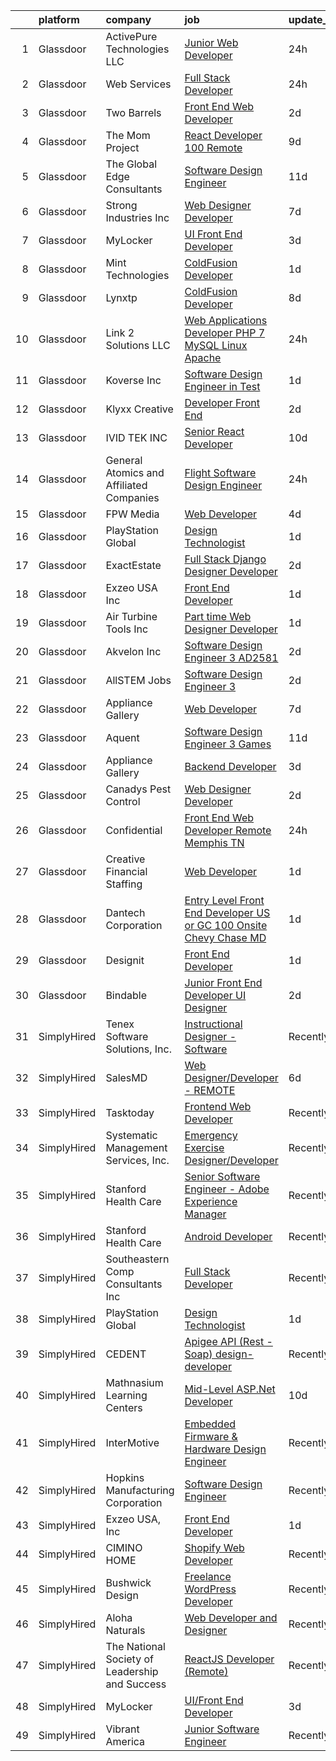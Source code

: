 

|    | platform    | company                                        | job                                                                                                                                                                                                                                                                                                                                                                                                                                                                                                                                                                                                                                                                                                                                                                                                                                                                                                                                             | update_time   | location                    |
|---:|:------------|:-----------------------------------------------|:------------------------------------------------------------------------------------------------------------------------------------------------------------------------------------------------------------------------------------------------------------------------------------------------------------------------------------------------------------------------------------------------------------------------------------------------------------------------------------------------------------------------------------------------------------------------------------------------------------------------------------------------------------------------------------------------------------------------------------------------------------------------------------------------------------------------------------------------------------------------------------------------------------------------------------------------|:--------------|:----------------------------|
|  1 | Glassdoor   | ActivePure Technologies  LLC                   | [Junior Web Developer](https://www.glassdoor.com/partner/jobListing.htm?pos=130&ao=1136043&s=58&guid=0000018229d5d216973bae3f6499b682&src=GD_JOB_AD&t=SR&vt=w&ea=1&cs=1_02521859&cb=1658559255426&jobListingId=1008023360662&jrtk=3-0-1g8ktbki4khpr801-1g8ktbkijgaio800-d71a23c1cfc326df-)                                                                                                                                                                                                                                                                                                                                                                                                                                                                                                                                                                                                                                                      | 24h           | Dallas, TX                  |
|  2 | Glassdoor   | Web Services                                   | [Full Stack Developer](https://www.glassdoor.com/partner/jobListing.htm?pos=120&ao=1136043&s=58&guid=0000018229d5d216973bae3f6499b682&src=GD_JOB_AD&t=SR&vt=w&cs=1_68a0ccab&cb=1658559255425&jobListingId=1008024000318&jrtk=3-0-1g8ktbki4khpr801-1g8ktbkijgaio800-c62dc556ccc5faef-)                                                                                                                                                                                                                                                                                                                                                                                                                                                                                                                                                                                                                                                           | 24h           | Remote                      |
|  3 | Glassdoor   | Two Barrels                                    | [Front End Web Developer](https://www.glassdoor.com/partner/jobListing.htm?pos=123&ao=1136043&s=58&guid=0000018229d5d216973bae3f6499b682&src=GD_JOB_AD&t=SR&vt=w&cs=1_3cdd6e04&cb=1658559255426&jobListingId=1008017355287&jrtk=3-0-1g8ktbki4khpr801-1g8ktbkijgaio800-4073b3b8d689a35e-)                                                                                                                                                                                                                                                                                                                                                                                                                                                                                                                                                                                                                                                        | 2d            | Remote                      |
|  4 | Glassdoor   | The Mom Project                                | [React Developer  100  Remote ](https://www.glassdoor.com/partner/jobListing.htm?pos=112&ao=1110586&s=58&guid=0000018229d5d216973bae3f6499b682&src=GD_JOB_AD&t=SR&vt=w&cs=1_b7e662b5&cb=1658559255424&jobListingId=1008003187076&cpc=D2F1DE17EE1F43B9&jrtk=3-0-1g8ktbki4khpr801-1g8ktbkijgaio800-9cdda45683b89dc0--6NYlbfkN0BDp_epf89aHDQhKpPegNJQ_ldQpEFZQsM9OcONMGxWx6pU56EKHF58QjVdAUvn2gXX1fuekItIkCiy6qYi46CotMFumCy-OLkNLGC5HlInWK_9X0_7Yu4FaCm9-yL2AeUCMmtMoKhVNK81R29Kv7leI8zn9ApL1hPLyF4EWDbSWgGWwlcAkyly182izPc3-6EIZdhPybuh2Ce8gu-vlHrfPuX2sgaaXpWNO1WdCRa4cc-bjRZR77LQ-1weaEs1hNKne1Zd4jSDP1sJyhkJf2JvgK32eQatyf6_qWF5_yZwRoPrKlKjjwq87ozipGzSEoQWtMklZguXWae9hrp_0h50a-iQQJd1DZVOMFrgoYYSmbpcz6wbXQOebCF5pg8f0IarWBKiINjAYNp2afJo5fVc97KzQ3yvkUKGUaQnh8cStri-_fuBnJgAsFGn7EogR0KPS1BeCdZVDZni16HiCS1rQaUV-kU4iP0vY-Qq6jQPg1jxGGCy-d5U_167cJuZIkUHAZomUUjsZ3YZM3BpwoSPpvEUbAuPLzWXti9bp1eGn7YaP7epwfb9Wnbk7-qIoy-hZbFzU7BIGQ%3D%3D) | 9d            | Remote                      |
|  5 | Glassdoor   | The Global Edge Consultants                    | [Software Design Engineer](https://www.glassdoor.com/partner/jobListing.htm?pos=108&ao=1110586&s=58&guid=0000018229d5d216973bae3f6499b682&src=GD_JOB_AD&t=SR&vt=w&ea=1&cs=1_d05fe56e&cb=1658559255424&jobListingId=1007998218644&cpc=C4A69CCDBB3B9599&jrtk=3-0-1g8ktbki4khpr801-1g8ktbkijgaio800-50939afe2261ed36--6NYlbfkN0A4Pd9G7Psxse2LYHgJRkYguHzML5L6KVZLzJM3sNXICnMc3eh3dt3QEYOmT_Cvlg5envw20GmLjURdJn07Inlu2YqhV1Ghk4ekVnisYSymOKO3-zvf7LZwQAgqzFpOvyQsNdNTUYMJDiQcU9rmwxDV1nkXAg4gvg4mQsFvQYicEOCEUsIz0eAAoWirCcbeIXsZSgxhsvCgT5Npnb7cSvR80cifH9zrxgZE59Mwweuv9pCh6TRuD8SqQol9554BVrt5bmHn9zV7nr-E7CDqFhQxi4JWTbG7hd_V_rXwqvWkWdq3iUAc1ORLn7k_C9gznr6I_vHI1HTML0vWZT4DBxXeYOMQ2xMcrFpxYFzOyHi8Htyc_o2_LaTABMdzQ5cqHJvSj4BusdiobR0i6PXTd6K3vaKPnn8HtSrf1XMvWyRYKHxqrnM82ySwQfeg943IhS5RpLiYsftrdCtbk1t4FP0VlAG9f0qTXHiA_WSNeow0ZfChXl3f2b5W9ym8k1OnQhY%3D)                                                                               | 11d           | Wilton, CT                  |
|  6 | Glassdoor   | Strong Industries Inc                          | [Web Designer Developer](https://www.glassdoor.com/partner/jobListing.htm?pos=106&ao=1110586&s=58&guid=0000018229d5d216973bae3f6499b682&src=GD_JOB_AD&t=SR&vt=w&ea=1&cs=1_51029ff6&cb=1658559255423&jobListingId=1008007901691&cpc=D3E44275D43A938E&jrtk=3-0-1g8ktbki4khpr801-1g8ktbkijgaio800-4f92cc2faa6ace89--6NYlbfkN0AaAh-T7aBUNEyWZAMeJioHp9n-56TjfRd1exjU7yaUmSUR1AdsK2zYMyM_gote3a86ng6VCn9OTRgQq_1npgN3lEIkYsJV1g4yzIIkNfoHc4UJx4kgA4USL7bhSlncZJiBMvSZNphLigjGG9un9xYqaG7bYb_YkKSKPKm8cRkI9FKZOaab3Dk2NV5uVybuhUn1jcLu0qLo4WKNnUhTB2fOjAMGdXR19_0QnJH6m8ELlsFoHgd6vkoqnM6DnUn6ZPUnGZEqxgjSedBMmIc3qJVirgYVKDDhsprIEsBPlGPaa_QZvwGj0v_YliFYkq8PQBlrsNwjXCLF63oMxtymq1tpB2BiA1ZoW32E09I9BLVp_1RuWBJptE2R8lI97-SN96TT7MsrpP6_yHOLw3Njm7Bi0r5zlYjiNwV2A1X2fJj0bMdxikNSvvxYEIeG7Hc2Vtklu6w4T70hdEOfbsnL2BhGHsy_gXzzWfqlxcyVltZKCqihiRsh4oYsyRF_mph1RMI%3D)                                                                                 | 7d            | Northumberland, PA          |
|  7 | Glassdoor   | MyLocker                                       | [UI Front End Developer](https://www.glassdoor.com/partner/jobListing.htm?pos=115&ao=1136043&s=58&guid=0000018229d5d216973bae3f6499b682&src=GD_JOB_AD&t=SR&vt=w&ea=1&cs=1_22d59139&cb=1658559255425&jobListingId=1008016183760&jrtk=3-0-1g8ktbki4khpr801-1g8ktbkijgaio800-f2cdf44333e3faa5-)                                                                                                                                                                                                                                                                                                                                                                                                                                                                                                                                                                                                                                                    | 3d            | Remote                      |
|  8 | Glassdoor   | Mint Technologies                              | [ColdFusion Developer](https://www.glassdoor.com/partner/jobListing.htm?pos=124&ao=1136043&s=58&guid=0000018229d5d216973bae3f6499b682&src=GD_JOB_AD&t=SR&vt=w&ea=1&cs=1_17ac0868&cb=1658559255426&jobListingId=1008020614568&jrtk=3-0-1g8ktbki4khpr801-1g8ktbkijgaio800-4a005aacd195ebd3-)                                                                                                                                                                                                                                                                                                                                                                                                                                                                                                                                                                                                                                                      | 1d            | Fairview, TX                |
|  9 | Glassdoor   | Lynxtp                                         | [ColdFusion Developer](https://www.glassdoor.com/partner/jobListing.htm?pos=126&ao=1136043&s=58&guid=0000018229d5d216973bae3f6499b682&src=GD_JOB_AD&t=SR&vt=w&ea=1&cs=1_05852a18&cb=1658559255426&jobListingId=1008005721384&jrtk=3-0-1g8ktbki4khpr801-1g8ktbkijgaio800-21a5f0cd8b034d0d-)                                                                                                                                                                                                                                                                                                                                                                                                                                                                                                                                                                                                                                                      | 8d            | McKinney, TX                |
| 10 | Glassdoor   | Link 2 Solutions  LLC                          | [Web Applications Developer  PHP 7  MySQL  Linux  Apache ](https://www.glassdoor.com/partner/jobListing.htm?pos=113&ao=1110586&s=58&guid=0000018229d5d216973bae3f6499b682&src=GD_JOB_AD&t=SR&vt=w&ea=1&cs=1_0be7498a&cb=1658559255425&jobListingId=1008023499881&cpc=FAE5E775D180B2FB&jrtk=3-0-1g8ktbki4khpr801-1g8ktbkijgaio800-ab966b4b37748fd7--6NYlbfkN0BINR1IHIgt-YE29OS68l33rwVRFwMEwOljDGS2TpPBSMkT8tTigulL7M3nRJACOaH0Njkj6rMxn4URcLYYGie1wyo4xx9ZbQ0pOy_7DwA-0lGj_SABEso5O2_1A_YuvDXu7ggg6aXh1h_c72drMkt_a5saJUUp6Dt2INlWcdWVBCPwQYg2eoYhWOkuVZd4rnfpETH1t50MB7tdbvsKvO05v6jfyxcWnNT2vjv0MM0dYTBlDLO5rwhiHLTcCLhEyX1Fk_NC_8F8KXH_S_g3DM1X1k_43OFU5IzkNJwNKHZ6iareZbG7pzvWXee11_5o-v64mXBPzfIGKbFgIj7ebzDQJfIKXtaKQulHctvnxLXJe-1P2XXaSzZl3jfMQfbHbPRb-MyKMWw75Hb1bic4qL2FAVRTSHnbcnialPpEnXhSMbAz2cIfYHz9khJfOvMhDUcoj8XQlLtJbA1zlO5bO8w4ZqoSvekguSvR0Sgq2zf_fdjD2RWeIsA68RpSM8_-oADKU6a0nxwN1yEYO0cZK-Ci)                             | 24h           | Orlando, FL                 |
| 11 | Glassdoor   | Koverse  Inc                                   | [Software Design Engineer in Test](https://www.glassdoor.com/partner/jobListing.htm?pos=116&ao=1136043&s=58&guid=0000018229d5d216973bae3f6499b682&src=GD_JOB_AD&t=SR&vt=w&ea=1&cs=1_c2f7ae8c&cb=1658559255425&jobListingId=1008020726812&jrtk=3-0-1g8ktbki4khpr801-1g8ktbkijgaio800-aa211762656379d2-)                                                                                                                                                                                                                                                                                                                                                                                                                                                                                                                                                                                                                                          | 1d            | Seattle, WA                 |
| 12 | Glassdoor   | Klyxx Creative                                 | [Developer  Front End ](https://www.glassdoor.com/partner/jobListing.htm?pos=118&ao=1136043&s=58&guid=0000018229d5d216973bae3f6499b682&src=GD_JOB_AD&t=SR&vt=w&cs=1_9e065548&cb=1658559255425&jobListingId=1008016413950&jrtk=3-0-1g8ktbki4khpr801-1g8ktbkijgaio800-86ab77a5891470c3-)                                                                                                                                                                                                                                                                                                                                                                                                                                                                                                                                                                                                                                                          | 2d            | New York, NY                |
| 13 | Glassdoor   | IVID TEK INC                                   | [Senior React Developer](https://www.glassdoor.com/partner/jobListing.htm?pos=122&ao=1136043&s=58&guid=0000018229d5d216973bae3f6499b682&src=GD_JOB_AD&t=SR&vt=w&ea=1&cs=1_5947df56&cb=1658559255425&jobListingId=1008001061391&jrtk=3-0-1g8ktbki4khpr801-1g8ktbkijgaio800-1ec503661052778c-)                                                                                                                                                                                                                                                                                                                                                                                                                                                                                                                                                                                                                                                    | 10d           | Remote                      |
| 14 | Glassdoor   | General Atomics and Affiliated Companies       | [Flight Software Design Engineer](https://www.glassdoor.com/partner/jobListing.htm?pos=129&ao=1136043&s=58&guid=0000018229d5d216973bae3f6499b682&src=GD_JOB_AD&t=SR&vt=w&cs=1_05a3023d&cb=1658559255426&jobListingId=1008022621880&jrtk=3-0-1g8ktbki4khpr801-1g8ktbkijgaio800-74809cec9f4b00e4-)                                                                                                                                                                                                                                                                                                                                                                                                                                                                                                                                                                                                                                                | 24h           | Huntsville, AL              |
| 15 | Glassdoor   | FPW Media                                      | [Web Developer](https://www.glassdoor.com/partner/jobListing.htm?pos=107&ao=1110586&s=58&guid=0000018229d5d216973bae3f6499b682&src=GD_JOB_AD&t=SR&vt=w&ea=1&cs=1_c0aa0e3f&cb=1658559255423&jobListingId=1008012300630&cpc=F17331D9BECC482A&jrtk=3-0-1g8ktbki4khpr801-1g8ktbkijgaio800-698f59ed5e0a87ea--6NYlbfkN0Bo_CM2a8GgFIiw_-9fb5ug3xmG_MFCzpxBl7ntROtVZVdEVkOeNu6_Ebv9sqRtnMm_y0JPbqHRluum5nuieu2K_PvMQbBz4GLEgEA6XzVf4qVt9qWNLjWsT5sCaouE_6pw7WiyTU80b_P6aXEbnim98d79oO7WORVOBbxzFC4MlPBAT5HM8wTLBLipzb2_UL0gFWekGlK2pdGgvRClDvb1QuZWB5E2tVksBaY8J44Nxv9as-FPtSGA76jx4Uvg7D0rC3omA0hmQ5_hTcqfj0o53YQPorwUYxHEf-V0Psrakpqx35KBpQRCWJFllN17xtaTMSdDlm4PEkg5FVT5O-zCrnrQj1-6SUFGMPEDr_AOSk2opWCsKj95mVWj_x6x0YyZ4o4Op9lURuEedhttAZvqOFjUW-6TDPuvw1iu1RR5IRsTjUuucT3l4T7CgmN92k6NK7HjzwmrMCVmAlTWqKJKMjgLkEmUO5zXbrWrz90ZMR1v7G1fIQSq)                                                                                                        | 4d            | Springfield, OR             |
| 16 | Glassdoor   | PlayStation Global                             | [Design Technologist](https://www.glassdoor.com/partner/jobListing.htm?pos=121&ao=1136043&s=58&guid=0000018229d5d216973bae3f6499b682&src=GD_JOB_AD&t=SR&vt=w&ea=1&cs=1_cc741172&cb=1658559255425&jobListingId=1008020161010&jrtk=3-0-1g8ktbki4khpr801-1g8ktbkijgaio800-1f8aab1198bf748b-)                                                                                                                                                                                                                                                                                                                                                                                                                                                                                                                                                                                                                                                       | 1d            | Los Angeles, CA             |
| 17 | Glassdoor   | ExactEstate                                    | [Full Stack Django Designer Developer](https://www.glassdoor.com/partner/jobListing.htm?pos=105&ao=1110586&s=58&guid=0000018229d5d216973bae3f6499b682&src=GD_JOB_AD&t=SR&vt=w&ea=1&cs=1_629f5cf9&cb=1658559255423&jobListingId=1008016612995&cpc=5E31031E1AFF45A7&jrtk=3-0-1g8ktbki4khpr801-1g8ktbkijgaio800-a547391554539dd7--6NYlbfkN0DdNONLqhA8z6QrX6vw37qu8cGScUjPKwqVQr3YAsb4-4kNYp2ihaw9VUTf-kwCIzl75LFuEsib8RIoDknPKh_n5kTUy92mSmmxBTwltG5eOd7pGgunK3EnR7IyFg7h6Gv0pwRjWNW7mCWjWeX1tBJnDyOEwT8-CfmY5DUbXmKwoFuM5kLGw2q60nPsPZN3YWRAHL606xQ5S_TP5hJU6j2JUUVdZzt6iMZpm0ZqU5klFZjT19xISZNf21d_5okJj5C_eH2zGx1fJyJ-EkU2L8OZ61Rw5kdFl2kDcB_WhfzJ7ilNYxyV68kU1erSxrXGsQCsb0sREW27ynUwlIZujaw_b3VBq8kfoE1Kwea8pR5sSvoewNsF2fi8Xgcx501W8vwDclGtTbO4crWXdPFObZi6do0O8YtZm1Qa-I8cyw_xvS6-FCEeWJMB4RDdWFQXW51HXqBASNHfEveAg_t6Y35FkVKrdSUgL0urCYTRMLl5jiSjiwe6wcQlE-IF8UQsjhcX0dzaHBsagA%3D%3D)                                                     | 2d            | Remote                      |
| 18 | Glassdoor   | Exzeo USA  Inc                                 | [Front End Developer](https://www.glassdoor.com/partner/jobListing.htm?pos=117&ao=1136043&s=58&guid=0000018229d5d216973bae3f6499b682&src=GD_JOB_AD&t=SR&vt=w&ea=1&cs=1_ad8fa084&cb=1658559255425&jobListingId=1008021094736&jrtk=3-0-1g8ktbki4khpr801-1g8ktbkijgaio800-634a946f68a688f8-)                                                                                                                                                                                                                                                                                                                                                                                                                                                                                                                                                                                                                                                       | 1d            | Remote                      |
| 19 | Glassdoor   | Air Turbine Tools Inc                          | [Part time Web Designer Developer](https://www.glassdoor.com/partner/jobListing.htm?pos=128&ao=1136043&s=58&guid=0000018229d5d216973bae3f6499b682&src=GD_JOB_AD&t=SR&vt=w&ea=1&cs=1_2c5fd0e3&cb=1658559255426&jobListingId=1008021218997&jrtk=3-0-1g8ktbki4khpr801-1g8ktbkijgaio800-abdd88d45579cdf9-)                                                                                                                                                                                                                                                                                                                                                                                                                                                                                                                                                                                                                                          | 1d            | Remote                      |
| 20 | Glassdoor   | Akvelon  Inc                                   | [Software Design Engineer 3  AD2581 ](https://www.glassdoor.com/partner/jobListing.htm?pos=109&ao=1110586&s=58&guid=0000018229d5d216973bae3f6499b682&src=GD_JOB_AD&t=SR&vt=w&ea=1&cs=1_48abeded&cb=1658559255424&jobListingId=1008017145360&cpc=786328B4A40DC555&jrtk=3-0-1g8ktbki4khpr801-1g8ktbkijgaio800-8f34240e0da51f02--6NYlbfkN0BedaSJ74Gjs1g2m8qO5X9JEW7GLVUAx6MMatG1vm1iFZ1AEJXt9YmBBxdGXzWLnqaS82B9LYPzcCuy3Q4Ywn7LP87R4HZYdXYN30HTX8v5YHvhal4PxShFMAidAE6UF0CXrRqmUYDWxgHLWer8OhDxfbm4YNtNKtqLuFMimjSc0Bs3woBcESrWGbYHJI8ajnE9lFK51w06JlzbAb9iLvmzvsQxqglARMcjwYdbYWRFEtkM5qp0aA5NV-OsH0E4TkkYjvwNRfvxNfYM6RvOe9IE3nS-X04-6lqGTVeMjhqML3I6Wnweq8_883F8UKHzCpXAFHepQgocOSmu-yvZxWGrJ_O6owhdoHhD5RmPzJ9FQqi7w77sZL2L39KrUNBtpWon9VEMQfXqy8vYqKHKYSQFiFD_2sbJTBHbKhmzd5GRh4-ounk6RUEUvlGsz0ITPCqxTUo7o947IqBFk20eMoBP8Lyq_-3MHDZ1PXNlE4Q9hwXmoFOmjWRGsFIyvStvvBw0FvnztRH4JQkNJlX4pbHu)                                                  | 2d            | Redmond, WA                 |
| 21 | Glassdoor   | AllSTEM   Jobs                                 | [Software Design Engineer 3](https://www.glassdoor.com/partner/jobListing.htm?pos=111&ao=1110586&s=58&guid=0000018229d5d216973bae3f6499b682&src=GD_JOB_AD&t=SR&vt=w&ea=1&cs=1_53d7f654&cb=1658559255424&jobListingId=1008017344688&cpc=F7A2269C793D5877&jrtk=3-0-1g8ktbki4khpr801-1g8ktbkijgaio800-4c53a2816bc8dad6--6NYlbfkN0AiZrMnqxUjvkrH1BfCsd59OntStyTxBw0I9DVEtrwMU-Q997V6SWfFXyyGwp2zXvm8TC-538EIC6Q4dMk6CMjDsJbOZO40BcE3YO6D6rzOacU1a5ZywdaR53PLljWIkBIJYD8EB-HxgRWqchzYWRa5ygCC7nRwMyy9c76h6Qu86hxuNeMXwl7jkjyJSxfQlyRYpm8lYhXMIB8Jnx0gsylO-4rm_yHPK_AoygDNfxL32vo6GiBwf8vu-m7HMX-_r5IKXusPXG_ZGYlq_BWgPdVnMPR5EWWE_SeWEHQ6ukzt7Ptr55YARt2eaHReJTg2nyhixORFjS4P-2-XxnAiDozd0C-yRca87lbcYUEzig-jcjdI_eOQMsJW7UqRa-fpbqS3iE9FM9OBloNw4konLK6wQW6nggX8iCCNIqbKoPHYg_zxgn2W2atVR9SIkvXgObPCAU9J2s1xFaxdPRNagO70OfRc0-tGT-EC11HxWICpnxFJJNYg5eqSn9dB0yv-BJrXIY-sdhLYvw%3D%3D)                                                               | 2d            | Redmond, WA                 |
| 22 | Glassdoor   | Appliance Gallery                              | [Web Developer](https://www.glassdoor.com/partner/jobListing.htm?pos=110&ao=1110586&s=58&guid=0000018229d5d216973bae3f6499b682&src=GD_JOB_AD&t=SR&vt=w&ea=1&cs=1_aed6252b&cb=1658559255424&jobListingId=1008008964913&cpc=9DC6E4D8324653EE&jrtk=3-0-1g8ktbki4khpr801-1g8ktbkijgaio800-435bd2b6f8cacd5c--6NYlbfkN0B7asqLSFTVh84QNhoMZnykEkqd3VzFRgpMd30Tm6Y5VIWEtl-JUdIb5_V1pDXLEt67MZ9QRJip4E_XGA71_9UcOW0fze0NvpWi5lOlztwP0lYIKknV_h1k0zZw_2L_e9TM-_ji4Ic1WxJ9mFuuPty_91pkbyzn6k3GS5ZPiYQ6vFW4Q7NJFgGvSQ76GfPqtA2y7iZJ4M_9Uc5hcS6hMpVjFjUvHX0uhFvM6NYZ0I1K_ko44YG4ldTw3CG_kfSLC9fZ-5XWeSzUV5jydcwn5aWT0XGutnvyyUd7ESYNYWg0flS8mkMX7rJBdoQddmyhua94sbsbzjfjeobOAZdxFTyLW4RfEq0POeyb-JwlGv_6POw9R2nSCkTsXzdEHqlQAstNr1kmkPT9NBcIZzPInPeESHc8OGZnBTaN7y8Dqz9jTpTKwcd7UAEVGADaCtv1aZvAVm0wwoGnttEf5TByoOhe89NW8CU5NTPFpeSWzfhyGFQyTqeMIouW)                                                                                                        | 7d            | Brooklyn, NY                |
| 23 | Glassdoor   | Aquent                                         | [Software Design Engineer 3   Games](https://www.glassdoor.com/partner/jobListing.htm?pos=114&ao=1110586&s=58&guid=0000018229d5d216973bae3f6499b682&src=GD_JOB_AD&t=SR&vt=w&cs=1_55a07105&cb=1658559255425&jobListingId=1007998491971&cpc=9908D8D4413DBB8A&jrtk=3-0-1g8ktbki4khpr801-1g8ktbkijgaio800-9407860689a26d9a--6NYlbfkN0DMrcEu7yrtATojKJA7cEzGQ3FdRGWLh0CZQInL4ECGI9gD0Wolx9R2EDT7B77c2cRNsVHmi2Nz3yUZVeF1kDlkgU2DrS0ttf1-4RMKWxJ2erNeNqc8PK2_pssRTx9Cj53zY5TgDvCdWv0W7gTAxIgADNXqA3nY60aR41AimnjTN6uErR1TXdbNbEvfFVOHPmO75zwXx57qFQSM5GWi-LklWLtK1SCgfFEXzzPymfnEGw_SZBPRKw_Cj4KgAwHfG9hPdELPgYqWsWg0A4dKzv_bn76fu0ezgo2Jwyc7REwDqUgqWHONUDcxUL2E-Uy1oKDZJV70ezaYZmSYXux2WimTdoecQSJM1-dzCGPSBOxS3YT6SlLs0ZWELTA2-S9MyoxbgiOBQwwT_FvIrejFSHvAn1Lgs86A9Q3myoo55vO9n42iVFFT-mZ30R8tTO9h5O_MwUBdXaNKWQ%3D%3D)                                                                                                                            | 11d           | Remote                      |
| 24 | Glassdoor   | Appliance Gallery                              | [Backend Developer](https://www.glassdoor.com/partner/jobListing.htm?pos=104&ao=1110586&s=58&guid=0000018229d5d216973bae3f6499b682&src=GD_JOB_AD&t=SR&vt=w&ea=1&cs=1_b7dd9ea7&cb=1658559255423&jobListingId=1008015204321&cpc=AF1E4A3695F490BE&jrtk=3-0-1g8ktbki4khpr801-1g8ktbkijgaio800-04df99de1115416d--6NYlbfkN0B7asqLSFTVh84QNhoMZnykEkqd3VzFRgpMd30Tm6Y5VAR0GYQIAhTEALcfM-Zhn9fD8bVtsauWf2bJC5qsUBNxWxzwk8a96xOOKY9-19yMMvHkehMIdjOaJoNB6m7LaeaQjQKxJYW3mWfW01ShS2-S48z205dlIMX1ezKrikYn70SO6_3EOjciYZ08OXw4R_8QCCVOqDFZ2uhQ6oZ23zzxWLODdMNsBw5YBAB4gCiAMwNPHUuNfDc2DKXJZGGT5R3iehz-Y_l9DZ2rghw9F1isAjPCIleOF5Nr8AqNmy6-kKfK56nA4yphSrDEuczT0qeV7fBU2oKYDOL52DNLG2RgR4rJ5g9kl15QqnOAmsYkJntCZ6jFIUzkBLPolqA7iASnH7W9HuQ1D62J7kLM-8TQp5g7y9mN4GKSzbdPKVmBoOW6_nxTKjoMkfoZWtadWi9idkna74I7XKoiaUoby-IsYOaH1wnQ-P4F9D8nNXfkp4U3qY7C3bTi6RaGRWynzf8%3D)                                                                                      | 3d            | Brooklyn, NY                |
| 25 | Glassdoor   | Canadys Pest Control                           | [Web Designer Developer](https://www.glassdoor.com/partner/jobListing.htm?pos=127&ao=1136043&s=58&guid=0000018229d5d216973bae3f6499b682&src=GD_JOB_AD&t=SR&vt=w&ea=1&cs=1_2995fbea&cb=1658559255426&jobListingId=1008017083812&jrtk=3-0-1g8ktbki4khpr801-1g8ktbkijgaio800-bfb1181bf9d3d595-)                                                                                                                                                                                                                                                                                                                                                                                                                                                                                                                                                                                                                                                    | 2d            | Lumber Bridge, NC           |
| 26 | Glassdoor   | Confidential                                   | [Front End Web Developer   Remote   Memphis  TN](https://www.glassdoor.com/partner/jobListing.htm?pos=101&ao=1110586&s=58&guid=0000018229d5d216973bae3f6499b682&src=GD_JOB_AD&t=SR&vt=w&ea=1&cs=1_58c0d128&cb=1658559255422&jobListingId=1008023274706&cpc=59DF70BB7E75A6DF&jrtk=3-0-1g8ktbki4khpr801-1g8ktbkijgaio800-3710ab5a0c3a02f8--6NYlbfkN0BIQ2_vXV9RqjDrS-1EWCtyV5ysISHxCm4xWXhF5ADTIASt__YkeefGpHY337xW6GrtSxmoLv6dR9OdLNn9yhgOu-J8kkOO31GTnhTMzhqLHZr6lbK0Oz0O6tYoO1JweKR9bgKxbuzF29zBk96LzsKLni5fVxxhY7nmEqcFZ35qWDSVJXbm9hJQ6vkTYLBxuYfJo6cPTWfigdG1CL-_rPAMMNbRquirXkHp0NE2UzmJ1NNURufspbwUNBCPwMeYU6JZNWcQjYagawZecj-sSVvYv2oP_K2ZNydKy38BN_PVGa9i6yBG2Okcd9JetRWhr7LWDTgDCGcIpkEmnHiXpIk78nxURalTqoFirFzu5YxrdMQjhlaxUKrBgmKegmx732Wyiuga9xUVtY2ZXXmBxtQ7aPgrIHQ4kjwxdgPj1J-7YD2TU7pHRXw6Jph4vxqi7pkXWEdhqHhOxF1x76RlJVnx7lB0eyZRUUlaXEPsDb7z_WFVLv-q3ECl8MOsE6PxBP0YNp4Y6dKULQ%3D%3D)                                           | 24h           | Memphis, TN                 |
| 27 | Glassdoor   | Creative Financial Staffing                    | [Web Developer](https://www.glassdoor.com/partner/jobListing.htm?pos=102&ao=1110586&s=58&guid=0000018229d5d216973bae3f6499b682&src=GD_JOB_AD&t=SR&vt=w&cs=1_fae4b6ab&cb=1658559255422&jobListingId=1008020200741&cpc=3DB599BF2F4828F0&jrtk=3-0-1g8ktbki4khpr801-1g8ktbkijgaio800-9f2eae75aec919d9--6NYlbfkN0AyIsnDczwcVDFrYpf5kat3hxWjSi6qx3YGCfJB8v0u0o0lIgfjDfB74gAIfS0XTxVDLSoYHrAzMO9ib6oFFNuLjRMU025dymGmagJiUfia6-JtuYERo0oEG3DkuLio92aNNcucSR_YEmW76eH9_38yUAcsHw8VNz0xPDg6kltNFMLwlyQmiMYB3SD0tlo9En62X62jiOcpS65Cy2PU7jmTjER9fNjjO5ghCpBUkRdxSM7eGm1SyLF4wTxCQ5e1Kis5Ubj_igjZve9-Vc85edJIY1iJhfg5k_zPXL88Gv2U-FfqZOq1k0LFr5YADyDiTvcIRYzKAgGHbC9vHF7ObhzCtrelbtosSO7vdDpOuzBmfpyrGb5WhR2nDQaGB5Yhol_EGLuWtBcED8-gbBRN5IGc4L44jwAAfTf3xMGvJ4rvbYP02T8DmhXqNkxHy5Bg2cqChAkuJoIeqaG6IMVpGLh5YbTO8hJDAsx2pFzS0-bDASf2-wqsXjtkHl-8wTJ0uuKODzKNzxQ-k7dDk8w7mRsTYlEnnWBIuPTpQwWJscHDoKPJ6Omw86fJ)                                             | 1d            | Inwood, NY                  |
| 28 | Glassdoor   | Dantech Corporation                            | [Entry Level Front End Developer    US or GC    100  Onsite Chevy Chase  MD](https://www.glassdoor.com/partner/jobListing.htm?pos=103&ao=1110586&s=58&guid=0000018229d5d216973bae3f6499b682&src=GD_JOB_AD&t=SR&vt=w&ea=1&cs=1_c3c9986d&cb=1658559255423&jobListingId=1008020209011&cpc=A65DF3A704A48F9B&jrtk=3-0-1g8ktbki4khpr801-1g8ktbkijgaio800-122fad00d5274b6d--6NYlbfkN0Bix7FBf67wPreTmEV6iJoPjf6M7sWQRdpx2Wb_2_BACNpCwbF6CJ5BP75S3AngY94grYqbgOXyJouhwr28_HBp1G9cT31g09dEnuvs-2Yr_s3UNwhmTh23bV2mFQV_cQ1b9LPGZBi_GSc379yrS3Y1RwXCvYVUwCVe0iMZwdfgnHkp7bipoDjj4t8uQ5rNPwXZkEeP61Vk4_OpTw8cVEAPrSeR0kpuiyYotHfrPlCxoUqwVSYuxtplbHkeyxxWdcNYgmSRPzi2mfHhqbBKI_BZzmfcUDC01RH7rkXbNOQjgEgS-Z8ZWPRTDhOITpeYwTuZj4bOhgTeF47SWJrAKJPpEMQR-PSQ9zgxXZj2pZT4WFY8yvHsYWtkXgEvj7wilCSGOiEWQ0sXuarruLUUe-yY0nipkm7tF-lhj6w9Pf3TXuV3sljcquzVkPjRPXFaDOFLRobW7UbGRviHGX5e3y8sOwzv12DxWtJzn43-Ax1aRdHstvnAasj0-3zT-dgjRDoj2xOfLpy4Qg%3D%3D)               | 1d            | Chevy Chase, MD             |
| 29 | Glassdoor   | Designit                                       | [Front End Developer](https://www.glassdoor.com/partner/jobListing.htm?pos=125&ao=1136043&s=58&guid=0000018229d5d216973bae3f6499b682&src=GD_JOB_AD&t=SR&vt=w&cs=1_7ae4596b&cb=1658559255426&jobListingId=1008020551649&jrtk=3-0-1g8ktbki4khpr801-1g8ktbkijgaio800-f47811695be97e6d-)                                                                                                                                                                                                                                                                                                                                                                                                                                                                                                                                                                                                                                                            | 1d            | Redmond, WA                 |
| 30 | Glassdoor   | Bindable                                       | [Junior Front End Developer   UI Designer](https://www.glassdoor.com/partner/jobListing.htm?pos=119&ao=1136043&s=58&guid=0000018229d5d216973bae3f6499b682&src=GD_JOB_AD&t=SR&vt=w&ea=1&cs=1_3ed690c0&cb=1658559255425&jobListingId=1008017673760&jrtk=3-0-1g8ktbki4khpr801-1g8ktbkijgaio800-7b3889437b783dea-)                                                                                                                                                                                                                                                                                                                                                                                                                                                                                                                                                                                                                                  | 2d            | Boston, MA                  |
| 31 | SimplyHired | Tenex Software Solutions, Inc.                 | [Instructional Designer - Software](https://www.simplyhired.com/job/kd36Ld0v9O0wgWZYn7kAPjpejP8Vnl753_xAquJQb9r6fhu5OdXzDg?q=design+developer)                                                                                                                                                                                                                                                                                                                                                                                                                                                                                                                                                                                                                                                                                                                                                                                                  | Recently      | Tampa, FL                   |
| 32 | SimplyHired | SalesMD                                        | [Web Designer/Developer - REMOTE](https://www.simplyhired.com/job/shz6T1_bt6A4MyB3Fu24pVUr51-_jhx7z3c-rIUax7Hnu4p9hvkNcg?q=design+developer)                                                                                                                                                                                                                                                                                                                                                                                                                                                                                                                                                                                                                                                                                                                                                                                                    | 6d            | Remote                      |
| 33 | SimplyHired | Tasktoday                                      | [Frontend Web Developer](https://www.simplyhired.com/job/j80AtxDeaTXwrm11xK3Ow_VD-6tONwf-DqHVpoXtz5dTyRKd2Ag3YQ?q=design+developer)                                                                                                                                                                                                                                                                                                                                                                                                                                                                                                                                                                                                                                                                                                                                                                                                             | Recently      | Newark, CA                  |
| 34 | SimplyHired | Systematic Management Services, Inc.           | [Emergency Exercise Designer/Developer](https://www.simplyhired.com/job/K67Q598TGt6apYi50JKCrunnHOEkdFTM_OXtSucrngj-Oxxr_9INgQ?q=design+developer)                                                                                                                                                                                                                                                                                                                                                                                                                                                                                                                                                                                                                                                                                                                                                                                              | Recently      | Washington, DC              |
| 35 | SimplyHired | Stanford Health Care                           | [Senior Software Engineer - Adobe Experience Manager](https://www.simplyhired.com/job/bYiYHUkPxBtN51qc6S1kSH748r_pvR7nlMoKx3sZkfbrC-8NTKJjBw?q=design+developer)                                                                                                                                                                                                                                                                                                                                                                                                                                                                                                                                                                                                                                                                                                                                                                                | Recently      | Palo Alto, CA               |
| 36 | SimplyHired | Stanford Health Care                           | [Android Developer](https://www.simplyhired.com/job/bixntMy0ujDioU4BjtZEEvVL_r_XDW95SQ5woSmxcbcU1YTvBsekZQ?q=design+developer)                                                                                                                                                                                                                                                                                                                                                                                                                                                                                                                                                                                                                                                                                                                                                                                                                  | Recently      | Palo Alto, CA               |
| 37 | SimplyHired | Southeastern Comp Consultants Inc              | [Full Stack Developer](https://www.simplyhired.com/job/YP1GvC7YrzQ2Nm1k5X_Vj5VH4eb-oWMpawr8Z5AUMbfoDP_2x5mNmw?q=design+developer)                                                                                                                                                                                                                                                                                                                                                                                                                                                                                                                                                                                                                                                                                                                                                                                                               | Recently      | Austin, TX                  |
| 38 | SimplyHired | PlayStation Global                             | [Design Technologist](https://www.simplyhired.com/job/3Ub_W5D7opXvP0X0vAq3A33mrPBbm1jfZPEL7jWc-lakzE0KuexvKA?q=design+developer)                                                                                                                                                                                                                                                                                                                                                                                                                                                                                                                                                                                                                                                                                                                                                                                                                | 1d            | Los Angeles, CA +1 location |
| 39 | SimplyHired | CEDENT                                         | [Apigee API (Rest -Soap) design-developer](https://www.simplyhired.com/job/1PlP0mnGhX7nQ5caSk6HsDRM6r_uN7sBZA4iNy6keeMAy3S55AWhkA?q=design+developer)                                                                                                                                                                                                                                                                                                                                                                                                                                                                                                                                                                                                                                                                                                                                                                                           | Recently      | Phoenix, AZ                 |
| 40 | SimplyHired | Mathnasium Learning Centers                    | [Mid-Level ASP.Net Developer](https://www.simplyhired.com/job/Qr6MVQYo2v4BfRNWcnKw7jbE12yHt3YB8wa6BFnViLkVFed8OPhguA?q=design+developer)                                                                                                                                                                                                                                                                                                                                                                                                                                                                                                                                                                                                                                                                                                                                                                                                        | 10d           | Los Angeles, CA             |
| 41 | SimplyHired | InterMotive                                    | [Embedded Firmware & Hardware Design Engineer](https://www.simplyhired.com/job/Ic8ne0zvFNR813Hh3rBYtOMSw-uME6WDqQTIT9h4Q4h2LZjRe2LSLQ?q=design+developer)                                                                                                                                                                                                                                                                                                                                                                                                                                                                                                                                                                                                                                                                                                                                                                                       | Recently      | Auburn, CA                  |
| 42 | SimplyHired | Hopkins Manufacturing Corporation              | [Software Design Engineer](https://www.simplyhired.com/job/qY8slYaw9wD2ocnPC4HaJoxOS535kfd1g9te5vVup0OD4IWDFxIROg?q=design+developer)                                                                                                                                                                                                                                                                                                                                                                                                                                                                                                                                                                                                                                                                                                                                                                                                           | Recently      | Emporia, KS                 |
| 43 | SimplyHired | Exzeo USA, Inc                                 | [Front End Developer](https://www.simplyhired.com/job/6R3T4L7667ARZ6jqv3Pxamtj4-kd58nrMmqGlKSLwWJ7bpYH89UTig?q=design+developer)                                                                                                                                                                                                                                                                                                                                                                                                                                                                                                                                                                                                                                                                                                                                                                                                                | 1d            | Remote                      |
| 44 | SimplyHired | CIMINO HOME                                    | [Shopify Web Developer](https://www.simplyhired.com/job/rs9ntpSDY3waHgdxfe8xMNomoEnjqmcFWQ-EHTda3HujS1i2Nk0GKw?q=design+developer)                                                                                                                                                                                                                                                                                                                                                                                                                                                                                                                                                                                                                                                                                                                                                                                                              | Recently      | Remote                      |
| 45 | SimplyHired | Bushwick Design                                | [Freelance WordPress Developer](https://www.simplyhired.com/job/cT9tazAs1RJDKybQmBhxG0cez39wk9YtXMULvuD1Jh9iVS3-uLQ0sA?q=design+developer)                                                                                                                                                                                                                                                                                                                                                                                                                                                                                                                                                                                                                                                                                                                                                                                                      | Recently      | Remote                      |
| 46 | SimplyHired | Aloha Naturals                                 | [Web Developer and Designer](https://www.simplyhired.com/job/jVnFGFTfQEJrY9YznN07zixwHhWIO53amrdtc-gMIEFNd3kIfSnHjQ?q=design+developer)                                                                                                                                                                                                                                                                                                                                                                                                                                                                                                                                                                                                                                                                                                                                                                                                         | Recently      | Redding, CA                 |
| 47 | SimplyHired | The National Society of Leadership and Success | [ReactJS Developer (Remote)](https://www.simplyhired.com/job/VVdD8FAdKgp6_paAbNzHGayj4JTf6wbif-wqfRKSx4DNnHw-wkbKKw?q=design+developer)                                                                                                                                                                                                                                                                                                                                                                                                                                                                                                                                                                                                                                                                                                                                                                                                         | Recently      | Miami, FL                   |
| 48 | SimplyHired | MyLocker                                       | [UI/Front End Developer](https://www.simplyhired.com/job/UjBidRcn2BbFCHlUZGarXnSndlvBQRldpv6V9OD0cXVVMUb-VLU5bg?q=design+developer)                                                                                                                                                                                                                                                                                                                                                                                                                                                                                                                                                                                                                                                                                                                                                                                                             | 3d            | Remote                      |
| 49 | SimplyHired | Vibrant America                                | [Junior Software Engineer](https://www.simplyhired.com/job/rkL6EIJkC6mS_rxi4a4hUb9rPfs0MCde3D2wHfCmE_GceejFu7ApOA?q=design+developer)                                                                                                                                                                                                                                                                                                                                                                                                                                                                                                                                                                                                                                                                                                                                                                                                           | Recently      | San Carlos, CA              |